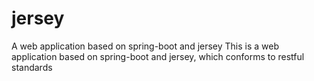 # jersey
A web application based on spring-boot and jersey
This is a web application based on spring-boot and jersey, which conforms to restful standards
